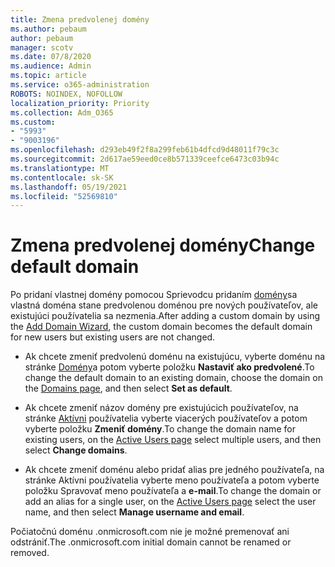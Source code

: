```yaml
---
title: Zmena predvolenej domény
ms.author: pebaum
author: pebaum
manager: scotv
ms.date: 07/8/2020
ms.audience: Admin
ms.topic: article
ms.service: o365-administration
ROBOTS: NOINDEX, NOFOLLOW
localization_priority: Priority
ms.collection: Adm_O365
ms.custom:
- "5993"
- "9003196"
ms.openlocfilehash: d293eb49f2f8a299feb61b4dfcd9d48011f79c3c
ms.sourcegitcommit: 2d617ae59eed0ce8b571339ceefce6473c03b94c
ms.translationtype: MT
ms.contentlocale: sk-SK
ms.lasthandoff: 05/19/2021
ms.locfileid: "52569810"
---
```

# <a name="change-default-domain"></a><span data-ttu-id="f960a-102">Zmena predvolenej domény</span><span class="sxs-lookup"><span data-stu-id="f960a-102">Change default domain</span></span>

<span data-ttu-id="f960a-103">Po pridaní vlastnej domény pomocou Sprievodcu pridaním [domény](https://admin.microsoft.com/Adminportal#/Domains/Wizard)sa vlastná doména stane predvolenou doménou pre nových používateľov, ale existujúci používatelia sa nezmenia.</span><span class="sxs-lookup"><span data-stu-id="f960a-103">After adding a custom domain by using the [Add Domain Wizard](https://admin.microsoft.com/Adminportal#/Domains/Wizard), the custom domain becomes the default domain for new users but existing users are not changed.</span></span>

- <span data-ttu-id="f960a-104">Ak chcete zmeniť predvolenú doménu na existujúcu, vyberte doménu na stránke [Domény](https://admin.microsoft.com/Adminportal/Home#/Domains)a potom vyberte položku **Nastaviť ako predvolené**.</span><span class="sxs-lookup"><span data-stu-id="f960a-104">To change the default domain to an existing domain, choose the domain on the [Domains page](https://admin.microsoft.com/Adminportal/Home#/Domains), and then select **Set as default**.</span></span>

- <span data-ttu-id="f960a-105">Ak chcete zmeniť názov domény pre existujúcich používateľov, na stránke [Aktívni](https://admin.microsoft.com/Adminportal/Home#/users) používatelia vyberte viacerých používateľov a potom vyberte položku **Zmeniť domény**.</span><span class="sxs-lookup"><span data-stu-id="f960a-105">To change the domain name for existing users, on the [Active Users page](https://admin.microsoft.com/Adminportal/Home#/users) select multiple users, and then select **Change domains**.</span></span>

- <span data-ttu-id="f960a-106">Ak chcete zmeniť doménu alebo pridať alias pre [](https://admin.microsoft.com/Adminportal/Home#/users) jedného používateľa, na stránke Aktívni používatelia vyberte meno používateľa a potom vyberte položku Spravovať meno používateľa a **e-mail**.</span><span class="sxs-lookup"><span data-stu-id="f960a-106">To change the domain or add an alias for a single user, on the [Active Users page](https://admin.microsoft.com/Adminportal/Home#/users) select the user name, and then select  **Manage username and email**.</span></span>

<span data-ttu-id="f960a-107">Počiatočnú doménu .onmicrosoft.com nie je možné premenovať ani odstrániť.</span><span class="sxs-lookup"><span data-stu-id="f960a-107">The .onmicrosoft.com initial domain cannot be renamed or removed.</span></span>